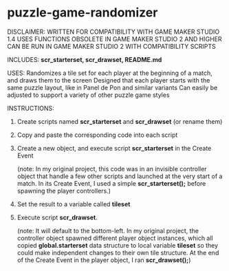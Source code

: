 # puzzle-game-randomizer

DISCLAIMER:
WRITTEN FOR COMPATIBILITY WITH GAME MAKER STUDIO 1.4
USES FUNCTIONS OBSOLETE IN GAME MAKER STUDIO 2 AND HIGHER
CAN BE RUN IN GAME MAKER STUDIO 2 WITH COMPATIBILITY SCRIPTS


INCLUDES:
**scr_starterset, scr_drawset, README.md**

USES:
Randomizes a tile set for each player at the beginning of a match, and draws them to the screen
Designed that each player starts with the same puzzle layout, like in Panel de Pon and similar variants
Can easily be adjusted to support a variety of other puzzle game styles

INSTRUCTIONS:
1. Create scripts named **scr_starterset** and **scr_drawset** (or rename them)
2. Copy and paste the corresponding code into each script
3. Create a new object, and execute script **scr_starterset** in the Create Event
    
    (note: In my original project, this code was in an invisible controller object that handle a few other scripts and launched at the very start of a match. In its Create Event, I used a simple **scr_starterset();** before spawning the player controllers.)
    
5. Set the result to a variable called **tileset**
6. Execute script **scr_drawset**.
  
    (note: It will default to the bottom-left. In my original project, the controller object spawned different player object instances, which all copied **global.starterset** data structure to local variable **tileset** so they could make independent changes to their own tile structure. At the end of the Create Event in the player object, I ran **scr_drawset();**)
